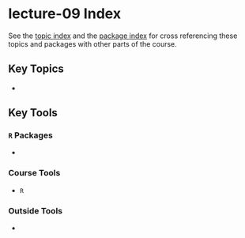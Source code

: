 # lecture-09 Index
See the [topic index](https://slu-soc5050.github.io/topic-index/) and the [package index](https://slu-soc5050.github.io/package-index/) for cross referencing these topics and packages with other parts of the course.

## Key Topics

*

## Key Tools
### `R` Packages

*

### Course Tools

* `R`

### Outside Tools

*
